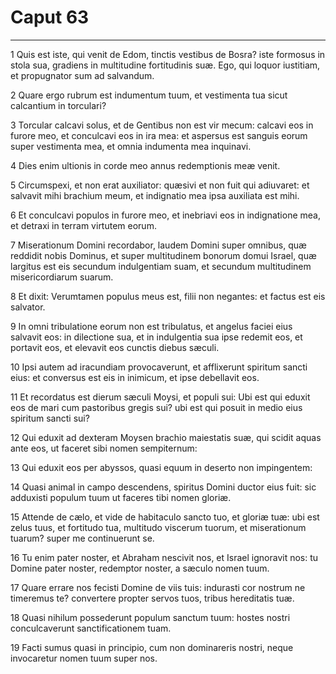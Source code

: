 # Caput 63

***

1 Quis est iste, qui venit de Edom, tinctis vestibus de Bosra? iste formosus in stola sua, gradiens in multitudine fortitudinis suæ. Ego, qui loquor iustitiam, et propugnator sum ad salvandum.

2 Quare ergo rubrum est indumentum tuum, et vestimenta tua sicut calcantium in torculari?

3 Torcular calcavi solus, et de Gentibus non est vir mecum: calcavi eos in furore meo, et conculcavi eos in ira mea: et aspersus est sanguis eorum super vestimenta mea, et omnia indumenta mea inquinavi.

4 Dies enim ultionis in corde meo annus redemptionis meæ venit.

5 Circumspexi, et non erat auxiliator: quæsivi et non fuit qui adiuvaret: et salvavit mihi brachium meum, et indignatio mea ipsa auxiliata est mihi.

6 Et conculcavi populos in furore meo, et inebriavi eos in indignatione mea, et detraxi in terram virtutem eorum.

7 Miserationum Domini recordabor, laudem Domini super omnibus, quæ reddidit nobis Dominus, et super multitudinem bonorum domui Israel, quæ largitus est eis secundum indulgentiam suam, et secundum multitudinem misericordiarum suarum.

8 Et dixit: Verumtamen populus meus est, filii non negantes: et factus est eis salvator.

9 In omni tribulatione eorum non est tribulatus, et angelus faciei eius salvavit eos: in dilectione sua, et in indulgentia sua ipse redemit eos, et portavit eos, et elevavit eos cunctis diebus sæculi.

10 Ipsi autem ad iracundiam provocaverunt, et afflixerunt spiritum sancti eius: et conversus est eis in inimicum, et ipse debellavit eos.

11 Et recordatus est dierum sæculi Moysi, et populi sui: Ubi est qui eduxit eos de mari cum pastoribus gregis sui? ubi est qui posuit in medio eius spiritum sancti sui?

12 Qui eduxit ad dexteram Moysen brachio maiestatis suæ, qui scidit aquas ante eos, ut faceret sibi nomen sempiternum:

13 Qui eduxit eos per abyssos, quasi equum in deserto non impingentem:

14 Quasi animal in campo descendens, spiritus Domini ductor eius fuit: sic adduxisti populum tuum ut faceres tibi nomen gloriæ.

15 Attende de cælo, et vide de habitaculo sancto tuo, et gloriæ tuæ: ubi est zelus tuus, et fortitudo tua, multitudo viscerum tuorum, et miserationum tuarum? super me continuerunt se.

16 Tu enim pater noster, et Abraham nescivit nos, et Israel ignoravit nos: tu Domine pater noster, redemptor noster, a sæculo nomen tuum.

17 Quare errare nos fecisti Domine de viis tuis: indurasti cor nostrum ne timeremus te? convertere propter servos tuos, tribus hereditatis tuæ.

18 Quasi nihilum possederunt populum sanctum tuum: hostes nostri conculcaverunt sanctificationem tuam.

19 Facti sumus quasi in principio, cum non dominareris nostri, neque invocaretur nomen tuum super nos.

